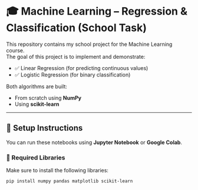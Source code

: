 # 🎓 Machine Learning  – Regression & Classification (School Task)

This repository contains my school project for the Machine Learning course.  
The goal of this project is to implement and demonstrate:

- ✅ Linear Regression (for predicting continuous values)
- ✅ Logistic Regression (for binary classification)

Both algorithms are built:
- From scratch using **NumPy**
- Using **scikit-learn**

---


## 🔧 Setup Instructions

You can run these notebooks using **Jupyter Notebook** or **Google Colab**.

### 🧪 Required Libraries

Make sure to install the following libraries:

```bash
pip install numpy pandas matplotlib scikit-learn


